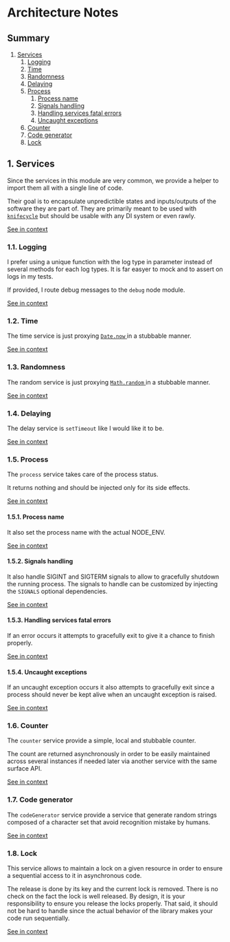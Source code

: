 [//]: # ( )
[//]: # (This file is automatically generated by the `jsarch`)
[//]: # (module. Do not change it elsewhere, changes would)
[//]: # (be overriden.)
[//]: # ( )
# Architecture Notes

## Summary

1. [Services](#1-services)
   1. [Logging](#11-logging)
   2. [Time](#12-time)
   3. [Randomness](#13-randomness)
   4. [Delaying](#14-delaying)
   5. [Process](#15-process)
      1. [Process name](#151-process-name)
      2. [Signals handling](#152-signals-handling)
      3. [Handling services fatal errors](#153-handling-services-fatal-errors)
      4. [Uncaught exceptions](#154-uncaught-exceptions)
   6. [Counter](#16-counter)
   7. [Code generator](#17-code-generator)
   8. [Lock](#18-lock)


## 1. Services

Since the services in this module are very common, we
 provide a helper to import them all with a single
 line of code.

Their goal is to encapsulate unpredictible states and
 inputs/outputs of the software they are part of. They
 are primarily meant to be used with
 [`knifecycle`](https://github.com/nfroidure/knifecycle)
 but should be usable with any DI system or even rawly.

[See in context](./src/index.ts#L1-L12)



### 1.1. Logging

I prefer using a unique function with the log type
 in parameter instead of several methods for each
 log types. It is far easyer to mock and to assert
 on logs in my tests.

If provided, I route debug messages to the `debug`
 node module.

[See in context](./src/log.ts#L53-L63)



### 1.2. Time

The time service is just proxying [`Date.now`
](https://developer.mozilla.org/docs/Web/JavaScript/Reference/Global_Objects/Date/now)
 in a stubbable manner.

[See in context](./src/time.ts#L12-L17)



### 1.3. Randomness

The random service is just proxying [`Math.random`
](https://developer.mozilla.org/docs/Web/JavaScript/Reference/Global_Objects/Math/random)
 in a stubbable manner.

[See in context](./src/random.ts#L12-L17)



### 1.4. Delaying

The delay service is `setTimeout` like I would like it
 to be.

[See in context](./src/delay.ts#L18-L22)



### 1.5. Process

The `process` service takes care of the process status.

It returns nothing and should be injected only for its
 side effects.

[See in context](./src/process.ts#L24-L29)



#### 1.5.1. Process name

It also set the process name with the actual NODE_ENV.

[See in context](./src/process.ts#L60-L63)



#### 1.5.2. Signals handling

It also handle SIGINT and SIGTERM signals to allow to
 gracefully shutdown the running process. The signals
 to handle can be customized by injecting the `SIGNALS`
 optional dependencies.

[See in context](./src/process.ts#L68-L74)



#### 1.5.3. Handling services fatal errors

If an error occurs it attempts to gracefully exit
to give it a chance to finish properly.

[See in context](./src/process.ts#L79-L83)



#### 1.5.4. Uncaught exceptions

If an uncaught exception occurs it also attempts to
 gracefully exit since a process should never be kept
 alive when an uncaught exception is raised.

[See in context](./src/process.ts#L90-L95)



### 1.6. Counter

The `counter` service provide a simple, local and
 stubbable counter.

The count are returned asynchronously in order
 to be easily maintained across several instances
 if needed later via another service with the same
 surface API.

[See in context](./src/counter.ts#L23-L32)



### 1.7. Code generator

The `codeGenerator` service provide a service
 that generate random strings composed of
 a character set that avoid recognition
 mistake by humans.

[See in context](./src/codeGenerator.ts#L20-L26)



### 1.8. Lock

This service allows to maintain a lock on a given resource in order
 to ensure a sequential access to it in asynchronous code.

The release is done by its key and the current lock is removed. There
 is no check on the fact the lock is well released. By design, it is
 your responsibility to ensure you release the locks properly. That
 said, it should not be hard to handle since the actual behavior of
 the library makes your code run sequentially.

[See in context](./src/lock.ts#L28-L38)

